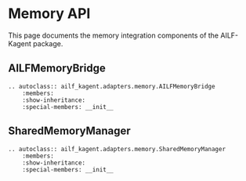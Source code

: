 # Memory API

This page documents the memory integration components of the AILF-Kagent package.

## AILFMemoryBridge

```{eval-rst}
.. autoclass:: ailf_kagent.adapters.memory.AILFMemoryBridge
    :members:
    :show-inheritance:
    :special-members: __init__
```

## SharedMemoryManager

```{eval-rst}
.. autoclass:: ailf_kagent.adapters.memory.SharedMemoryManager
    :members:
    :show-inheritance:
    :special-members: __init__
```
